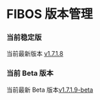 # FIBOS 版本管理

### 当前稳定版

当前最新版本 [v1.7.1.8](https://github.com/FIBOS-Community/Archives/releases/tag/v1.7.1.8)

### 当前 Beta 版本
当前最新 Beta 版本[v1.7.1.9-beta](https://github.com/FIBOS-Community/Archives/releases/tag/v1.7.1.9)
